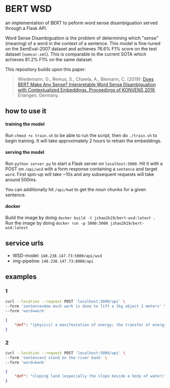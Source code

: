 # BERT WSD
an implementation of BERT to peform word sense disambiguation served through a Flask API.

Word Sense Disambiguation is the problem of determining which "sense" (meaning) of a word in the context of a sentence. This model is fine-tuned on the SemEval-2007 dataset and achieves 76.6% F1% score on the test dataset (`semcor.xml`). This is comparable to the current SOTA which achieves 81.2% F1% on the same dataset.

This repository builds upon this paper:
> Wiedemann, G., Remus, S., Chawla, A., Biemann, C. (2019): [Does BERT Make Any Sense? Interpretable Word Sense Disambiguation with Contextualized Embeddings. Proceedings of KONVENS 2019](https://www.inf.uni-hamburg.de/en/inst/ab/lt/publications/2019-wiedemannetal-bert-sense.pdf), Erlangen, Germany.

## how to use it

#### training the model
Run `chmod +x train.sh` to be able to run the script, then do `./train.sh` to begin training. It will take approximately 2 hours to retrain the embeddings.

#### serving the model
Run `python server.py` to start a Flask server on `localhost:5000`. Hit it with a POST on `/api/wsd` with a form response containing a `sentence` and target `word`. First spin-up will take ~10s and any subsequent requests will take around 500ms.

You can additionally hit `/api/kwd` to get the noun chunks for a given sentence.

#### docker
Build the image by doing `docker build -t jzhao2k19/bert-wsd:latest .`
Run the image by doing `docker run -p 5000:5000 jzhao2k19/bert-wsd:latest`

## service urls
* WSD-model: `140.238.147.73:5000/api/wsd`
* img-pipeline: `140.238.147.73:8080/api`

## examples

### 1
```bash
curl --location --request POST 'localhost:5000/api' \
--form 'sentence=How much work is done to lift a 3kg object 2 meters' \
--form 'word=work'
```

```json
{
    "def": "(physics) a manifestation of energy; the transfer of energy from one physical system to another expressed as the product of a force and the distance through which it moves a body in the direction of that force"
}
```

### 2

```bash
curl --location --request POST 'localhost:5000/api' \
--form 'sentence=I stand on the river bank' \
--form 'word=bank'
```

```json
{
    "def": "sloping land (especially the slope beside a body of water)"
}
```